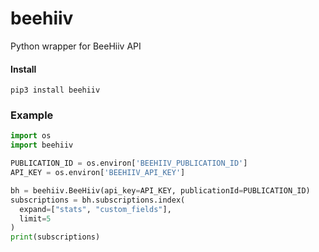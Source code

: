 # beehiiv
Python wrapper for BeeHiiv API

#### Install
```
pip3 install beehiiv
```

### Example
```Python
import os
import beehiiv

PUBLICATION_ID = os.environ['BEEHIIV_PUBLICATION_ID']
API_KEY = os.environ['BEEHIIV_API_KEY']

bh = beehiiv.BeeHiiv(api_key=API_KEY, publicationId=PUBLICATION_ID)
subscriptions = bh.subscriptions.index(
  expand=["stats", "custom_fields"],
  limit=5
)
print(subscriptions)
```
